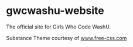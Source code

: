 # gwcwashu-website
The official site for Girls Who Code WashU.

Substance Theme courtesy of www.free-css.com

